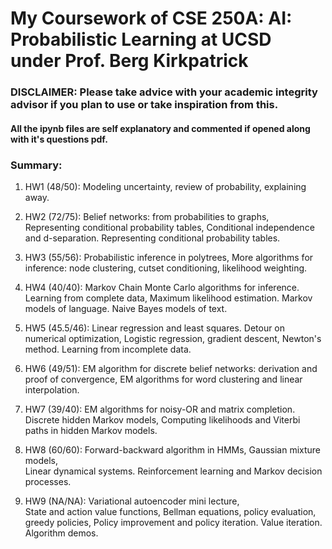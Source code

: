 # __My Coursework of CSE 250A: AI: Probabilistic Learning at UCSD under Prof. Berg Kirkpatrick__



### DISCLAIMER: Please take advice with your academic integrity advisor if you plan to use or take inspiration from this.


#### All the ipynb files are self explanatory and commented if opened along with it's questions pdf. 

### Summary:

1) HW1 (48/50): Modeling uncertainty, review of probability, explaining away.

2) HW2 (72/75): Belief networks: from probabilities to graphs, Representing conditional probability tables, Conditional independence and d-separation. Representing conditional probability tables.

3) HW3 (55/56): Probabilistic inference in polytrees, More algorithms for inference: node clustering, cutset conditioning, likelihood weighting.

4) HW4 (40/40): Markov Chain Monte Carlo algorithms for inference. Learning from complete data, Maximum likelihood estimation. Markov models of language. Naive Bayes models of text.

5) HW5 (45.5/46): Linear regression and least squares. Detour on numerical optimization, Logistic regression, gradient descent, Newton's method. Learning from incomplete data.

6) HW6 (49/51):  EM algorithm for discrete belief networks: derivation and proof of convergence, EM algorithms for word clustering and linear interpolation.

7) HW7 (39/40): EM algorithms for noisy-OR and matrix completion. Discrete hidden Markov models, Computing likelihoods and Viterbi paths in hidden Markov models.

8) HW8 (60/60): Forward-backward algorithm in HMMs, Gaussian mixture models, 	
Linear dynamical systems. Reinforcement learning and Markov decision processes.

9) HW9 (NA/NA): Variational autoencoder mini lecture, 	
State and action value functions, Bellman equations, policy evaluation, greedy policies, Policy improvement and policy iteration. Value iteration. Algorithm demos.